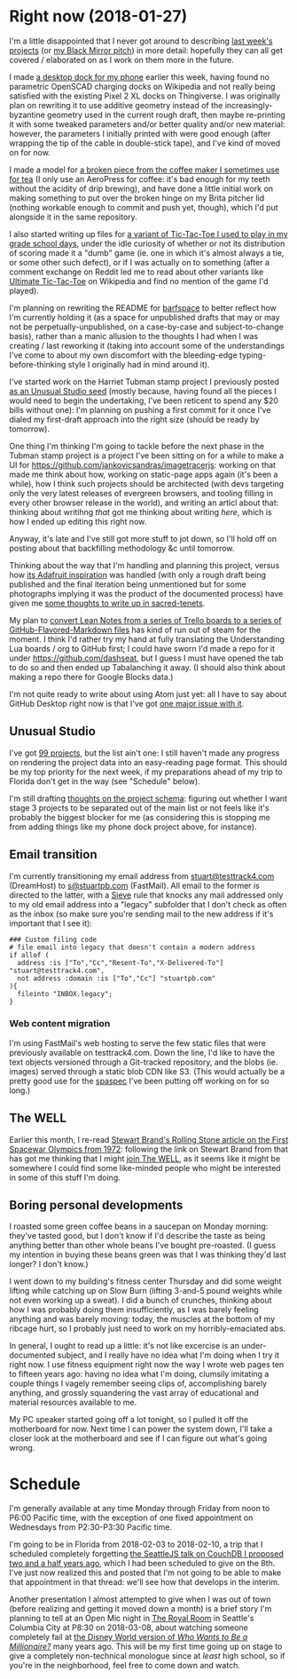 # Right now (2018-01-27)

I'm a little disappointed that I never got around to describing [last week's projects][] (or [my Black Mirror pitch][]) in more detail: hopefully they can all get covered / elaborated on as I work on them more in the future.

[last week's projects]: https://github.com/stuartpb/stuartpb.plan/commit/b3fda4df84873bc244cab066f87bfd19e6dd2a54
[my Black Mirror pitch]: https://github.com/stuartpb/pitches-and-scripts/blob/master/tv-spec-scripts/black-mirror/lets-talk-tommy.md

I made [a desktop dock for my phone][dockitall] earlier this week, having found no parametric OpenSCAD charging docks on Wikipedia and not really being satisfied with the existing Pixel 2 XL docks on Thingiverse. I was originally plan on rewriting it to use additive geometry instead of the increasingly-byzantine geometry used in the current rough draft, then maybe re-printing it with some tweaked parameters and/or better quality and/or new material: however, the parameters I initially printed with were good enough (after wrapping the tip of the cable in double-stick tape), and I've kind of moved on for now.

[dockitall]: https://github.com/stuartpb/dockitall

I made a model for [a broken piece from the coffee maker I sometimes use for tea][b.scad] (I only use an AeroPress for coffee: it's bad enough for my teeth without the acidity of drip brewing), and have done a little initial work on making something to put over the broken hinge on my Brita pitcher lid (nothing workable enough to commit and push yet, though), which I'd put alongside it in the same repository.

[b.scad]: https://github.com/stuartpb/fiddly-bits/blob/master/b.scad

I also started writing up files for [a variant of Tic-Tac-Toe I used to play in my grade school days][nuketactoe], under the idle curiosity of whether or not its distribution of scoring made it a "dumb" game (ie. one in which it's almost always a tie, or some other such defect), or if I was actually on to something (after a comment exchange on Reddit led me to read about other variants like [Ultimate Tic-Tac-Toe][] on Wikipedia and find no mention of the game I'd played).

[nuketactoe]: https://github.com/stuartpb/nuketactoe
[Ultimate Tic-Tac-Toe]: https://en.wikipedia.org/wiki/Ultimate_tic-tac-toe

I'm planning on rewriting the README for [barfspace][] to better reflect how I'm currently holding it (as a space for unpublished drafts that may or may not be perpetually-unpublished, on a case-by-case and subject-to-change basis), rather than a manic allusion to the thoughts I had when I was creating / last reworking it (taking into account some of the understandings I've come to about my own discomfort with the bleeding-edge typing-before-thinking style I originally had in mind around it).

[barfspace]: https://github.com/stuartpb/barfspace

I've started work on the Harriet Tubman stamp project I previously posted [as an Unusual Studio seed][b0328876] (mostly because, having found all the pieces I would need to begin the undertaking, I've been reticent to spend any $20 bills without one): I'm planning on pushing a first commit for it once I've dialed my first-draft approach into the right size (should be ready by tomorrow).

One thing I'm thinking I'm going to tackle before the next phase in the Tubman stamp project is a project I've been sitting on for a while to make a UI for https://github.com/jankovicsandras/imagetracerjs: working on that made me think about how, working on static-page apps again (it's been a while), how I think such projects should be architected (with devs targeting only the very latest releases of evergreen browsers, and tooling filling in every other browser release in the world), and writing an articl about that: thinking about writihng *that* got me thinking about writing *here*, which is how I ended up editing this right now.

Anyway, it's late and I've still got more stuff to jot down, so I'll hold off on posting about that backfilling methodology &c until tomorrow.

Thinking about the way that I'm handling and planning this project, versus how [its Adafruit inspiration][Adafruit article] was handled (with only a rough draft being published and the final iteration being unmentioned but for some photographs implying it was the product of the documented process) have given me [some thoughts to write up in sacred-tenets][].

[b0328876]: https://github.com/unusualstudio/unusualstudio-projects/blob/ea2dc1fdfd611025b825120839aa5b59dc0e533e/projects/b0328876-0695-4750-8948-3852b5511ae6.yaml
[Adafruit article]: https://blog.adafruit.com/2017/10/12/turn-your-20s-into-tubmans-with-this-diy-3-d-printed-stamp-wired-adafruit-ustreasury-stevenmnuchin1/
[some thoughts to write up in sacred-tenets]: https://github.com/stuartpb/sacred-tenets/commit/a4baae577dc3c014cdb5641af20d138e1859377d

My plan to [convert Lean Notes from a series of Trello boards to a series of GitHub-Flavored-Markdown files][leannotes/leannotes#1] has kind of run out of steam for the moment. I think I'd rather try my hand at fully translating the Understanding Lua boards / org to GitHub first; I could have sworn I'd made a repo for it under https://github.com/dashseat, but I guess I must have opened the tab to do so and then ended up Tabalanching it away. (I should also think about making a repo there for Google Blocks data.)

[leannotes/leannotes#1]: https://github.com/leannotes/leannotes/issues/1

I'm not quite ready to write about using Atom just yet: all I have to say about GitHub Desktop right now is that I've got [one major issue with it][desktop/desktop#3841].

[desktop/desktop#3841]: https://github.com/desktop/desktop/issues/3841

## Unusual Studio

I've got [99 projects][], but the list ain't one: I still haven't made any progress on rendering the project data into an easy-reading page format. This should be my top priority for the next week, if my preparations ahead of my trip to Florida don't get in the way (see "Schedule" below).

[99 projects]: https://github.com/unusualstudio/unusualstudio-projects/tree/ea2dc1fdfd611025b825120839aa5b59dc0e533e/projects

I'm still drafting [thoughts on the project schema][]: figuring out whether I want stage 3 projects to be separated out of the main list or not feels like it's probably the biggest blocker for me (as considering this is stopping me from adding things like my phone dock project above, for instance).

[thoughts on the project schema]: https://github.com/unusualstudio/unusualstudio-projects/issues?q=is%3Aissue+is%3Aopen+label%3A%22model+%2F+schema%22

## Email transition

I'm currently transitioning my email address from stuart@testtrack4.com (DreamHost) to s@stuartpb.com (FastMail). All email to the former is directed to the latter, with a [Sieve][] rule that knocks any mail addressed only to my old email address into a "legacy" subfolder that I don't check as often as the inbox (so make sure you're sending mail to the new address if it's important that I see it):

```
### Custom filing code
# file email into legacy that doesn't contain a modern address
if allof (
  address :is ["To","Cc","Resent-To","X-Delivered-To"] "stuart@testtrack4.com",
  not address :domain :is ["To","Cc"] "stuartpb.com"
){
  fileinto "INBOX.legacy";
}
```

[Sieve]: https://en.wikipedia.org/wiki/Sieve_(mail_filtering_language)

### Web content migration

I'm using FastMail's web hosting to serve the few static files that were previously available on testtrack4.com. Down the line, I'd like to have the text objects versioned through a Git-tracked repository, and the blobs (ie. images) served through a static blob CDN like S3. (This would actually be a pretty good use for the [spaspec][] I've been putting off working on for so long.)

[spaspec]: https://github.com/spaspec

## The WELL

Earlier this month, I re-read [Stewart Brand's Rolling Stone article on the First Spacewar Olympics from 1972][spacewar-article]: following the link on Stewart Brand from that has got me thinking that I might [join The WELL][], as it seems like it might be somewhere I could find some like-minded people who might be interested in some of this stuff I'm doing.

[spacewar-article]: https://github.com/stuartpb/spacewar-article
[Join The WELL]: https://www.well.com/join/

## Boring personal developments

I roasted some green coffee beans in a saucepan on Monday morning: they've tasted good, but I don't know if I'd describe the taste as being anything better than other whole beans I've bought pre-roasted. (I guess my intention in buying these beans green was that I was thinking they'd last longer? I don't know.)

I went down to my building's fitness center Thursday and did some weight lifting while catching up on Slow Burn (lifting 3-and-5 pound weights while not even working up a sweat). I did a bunch of crunches, thinking about how I was probably doing them insufficiently, as I was barely feeling anything and was barely moving: today, the muscles at the bottom of my ribcage hurt, so I probably just need to work on my horribly-emaciated abs.

In general, I ought to read up a little: it's not like excercise is an under-documented subject, and I really have no idea what I'm doing when I try it right now. I use fitness equipment right now the way I wrote web pages ten to fifteen years ago: having no idea what I'm doing, clumsily imitating a couple things I vagely remember seeing clips of, accomplishing barely anything, and grossly squandering the vast array of educational and material resources available to me.

My PC speaker started going off a lot tonight, so I pulled it off the motherboard for now. Next time I can power the system down, I'll take a closer look at the motherboard and see if I can figure out what's going wrong.

# Schedule

I'm generally available at any time Monday through Friday from noon to P6:00 Pacific time, with the exception of one fixed appointment on Wednesdays from P2:30-P3:30 Pacific time.

I'm going to be in Florida from 2018-02-03 to 2018-02-10, a trip that I scheduled completely forgetting [the SeattleJS talk on CouchDB I proposed two and a half years ago](https://github.com/seattlejs/seattlejs/issues/38), which I had been scheduled to give on the 8th. I've just now realized this and posted that I'm not going to be able to make that appointment in that thread: we'll see how that develops in the interim.

Another presentation I almost attempted to give when I was out of town (before realizing and getting it moved down a month) is a brief story I'm planning to tell at an Open Mic night in [The Royal Room][] in Seattle's Columbia City at P8:30 on 2018-03-08, about watching someone completely fail at [the Disney World version of *Who Wants to Be a Millionaire?*][WWTBAMPI] many years ago. This will be my first time going up on stage to give a completely non-technical monologue since at *least* high school, so if you're in the neighborhood, feel free to come down and watch.

[The Royal Room]: http://theroyalroomseattle.com/
[WWTBAMPI]: https://en.wikipedia.org/wiki/Who_Wants_to_Be_a_Millionaire_%E2%80%93_Play_It!
